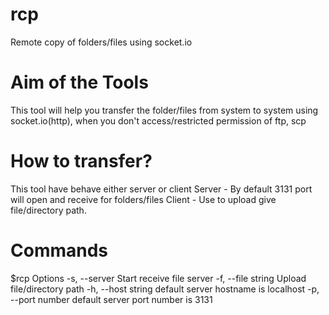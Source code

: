 # rcp

Remote copy of folders/files using socket.io

# Aim of the Tools

This tool will help you transfer the folder/files from system to system using socket.io(http), when you don't access/restricted permission of ftp, scp 

# How to transfer?

This tool have behave either server or client
Server - By default 3131 port will open  and receive for folders/files
Client - Use to upload give file/directory path.

# Commands
$rcp
Options
  -s, --server        Start receive file server
  -f, --file string   Upload file/directory path
  -h, --host string   default server hostname is localhost
  -p, --port number   default server port number is 3131


